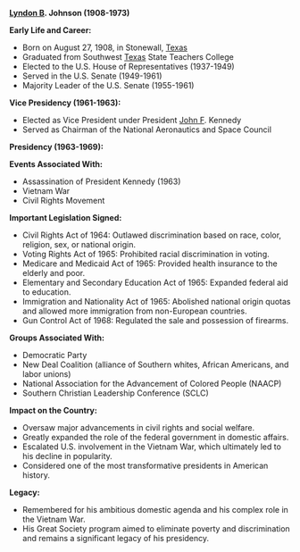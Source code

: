 **[Lyndon B](./../Lyndon-B/). Johnson (1908-1973)**

**Early Life and Career:**

* Born on August 27, 1908, in Stonewall, [Texas](./../Texas/)
* Graduated from Southwest [Texas](./../Texas/) State Teachers College
* Elected to the U.S. House of Representatives (1937-1949)
* Served in the U.S. Senate (1949-1961)
* Majority Leader of the U.S. Senate (1955-1961)

**Vice Presidency (1961-1963):**

* Elected as Vice President under President [John F](./../John-F/). Kennedy
* Served as Chairman of the National Aeronautics and Space Council

**Presidency (1963-1969):**

**Events Associated With:**

* Assassination of President Kennedy (1963)
* Vietnam War
* Civil Rights Movement

**Important Legislation Signed:**

* Civil Rights Act of 1964: Outlawed discrimination based on race, color, religion, sex, or national origin.
* Voting Rights Act of 1965: Prohibited racial discrimination in voting.
* Medicare and Medicaid Act of 1965: Provided health insurance to the elderly and poor.
* Elementary and Secondary Education Act of 1965: Expanded federal aid to education.
* Immigration and Nationality Act of 1965: Abolished national origin quotas and allowed more immigration from non-European countries.
* Gun Control Act of 1968: Regulated the sale and possession of firearms.

**Groups Associated With:**

* Democratic Party
* New Deal Coalition (alliance of Southern whites, African Americans, and labor unions)
* National Association for the Advancement of Colored People (NAACP)
* Southern Christian Leadership Conference (SCLC)

**Impact on the Country:**

* Oversaw major advancements in civil rights and social welfare.
* Greatly expanded the role of the federal government in domestic affairs.
* Escalated U.S. involvement in the Vietnam War, which ultimately led to his decline in popularity.
* Considered one of the most transformative presidents in American history.

**Legacy:**

* Remembered for his ambitious domestic agenda and his complex role in the Vietnam War.
* His Great Society program aimed to eliminate poverty and discrimination and remains a significant legacy of his presidency.